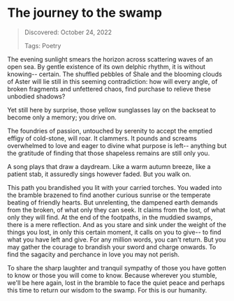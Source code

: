 # The journey to the swamp
> Discovered: October 24, 2022
>
> Tags: Poetry

The evening sunlight smears the horizon across scattering waves of an open sea. By gentle existence of its own delphic rhythm, it is without knowing-- certain. The shuffled pebbles of Shale and the blooming clouds of Aster will lie still in this seeming contradiction: how will every angle, of broken fragments and unfettered chaos, find purchase to relieve these unbodied shadows?

Yet still here by surprise, those yellow sunglasses lay on the backseat to become only a memory; you drive on.

The foundries of passion, untouched by serenity to accept the emptied effigy of cold-stone, will roar. It clammers. It pounds and screams overwhelmed to love and eager to divine what purpose is left-- anything but the gratitude of finding that those shapeless remains are still only you.

A song plays that draw a daydream. Like a warm autumn breeze, like a patient stab, it assuredly sings however faded. But you walk on.

This path you brandished you lit with your carried torches. You waded into the bramble brazened to find another curious sunrise or the temperate beating of friendly hearts. But unrelenting, the dampened earth demands from the broken, of what only they can seek. It claims from the lost, of what only they will find. At the end of the footpaths, in the muddied swamps, there is a mere reflection. And as you stare and sink under the weight of the things you lost, in only this certain moment, it calls on you to give-- to find what you have left and give. For any million words, you can't return. But you may gather the courage to brandish your sword and charge onwards. To find the sagacity and perchance in love you may not perish.

To share the sharp laughter and tranquil sympathy of those you have gotten to know or those you will come to know. Because wherever you stumble, we'll be here again, lost in the bramble to face the quiet peace and perhaps this time to return our wisdom to the swamp. For this is our humanity.